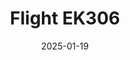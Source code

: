 ---
layout: photo-detail
title: "Flight EK306"
date: 2025-01-19
collection: photos
header:
  teaser: "https://kw-aviation.oss-cn-beijing.aliyuncs.com/25.1.19.EK306.jpg"
shooting_date: 2025-01-19
flight_number: "EK306"
airline: "Emirates Airline"
origin_destination: "DXB-PEK"
registration_number: "A6-ENN"
aircraft_type: "Boeing 777-300ER"
livery: "-"
---